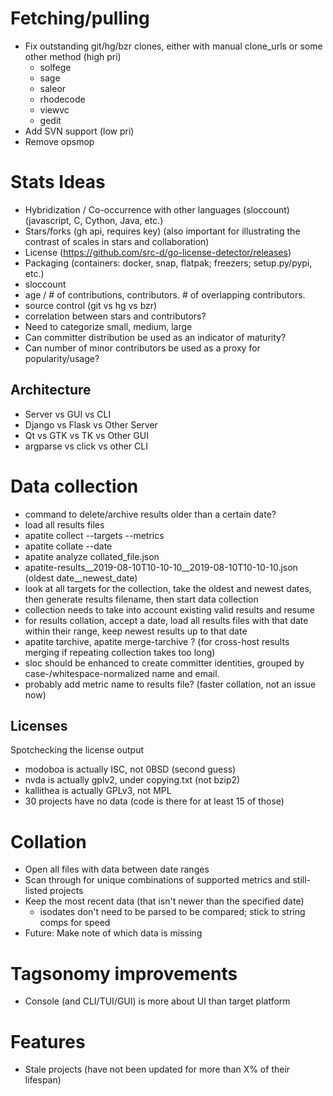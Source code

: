 
# Fetching/pulling

* Fix outstanding git/hg/bzr clones, either with manual clone_urls or some other method (high pri)
  * solfege
  * sage
  * saleor
  * rhodecode
  * viewvc
  * gedit
* Add SVN support (low pri)
* Remove opsmop

# Stats Ideas

* Hybridization / Co-occurrence with other languages (sloccount) (javascript, C, Cython, Java, etc.)
* Stars/forks (gh api, requires key) (also important for illustrating the contrast of scales in stars and collaboration)
* License (https://github.com/src-d/go-license-detector/releases)
* Packaging (containers: docker, snap, flatpak; freezers; setup.py/pypi, etc.)
* sloccount
* age / # of contributions, contributors. # of overlapping contributors.
* source control (git vs hg vs bzr)
* correlation between stars and contributors?
* Need to categorize small, medium, large
* Can committer distribution be used as an indicator of maturity?
* Can number of minor contributors be used as a proxy for popularity/usage?

## Architecture

* Server vs GUI vs CLI
* Django vs Flask vs Other Server
* Qt vs GTK vs TK vs Other GUI
* argparse vs click vs other CLI

# Data collection

* command to delete/archive results older than a certain date?
* load all results files
* apatite collect --targets --metrics
* apatite collate --date
* apatite analyze collated_file.json
* apatite-results__2019-08-10T10-10-10__2019-08-10T10-10-10.json (oldest date__newest_date)
* look at all targets for the collection, take the oldest and newest
  dates, then generate results filename, then start data collection
* collection needs to take into account existing valid results and resume
* for results collation, accept a date, load all results files with
  that date within their range, keep newest results up to that date
* apatite tarchive, apatite merge-tarchive ? (for cross-host results
  merging if repeating collection takes too long)
* sloc should be enhanced to create committer identities, grouped by
  case-/whitespace-normalized name and email.
* probably add metric name to results file? (faster collation, not an issue now)

## Licenses

Spotchecking the license output

* modoboa is actually ISC, not 0BSD (second guess)
* nvda is actually gplv2, under copying.txt (not bzip2)
* kallithea is actually GPLv3, not MPL
* 30 projects have no data (code is there for at least 15 of those)

# Collation

* Open all files with data between date ranges
* Scan through for unique combinations of supported metrics and still-listed projects
* Keep the most recent data (that isn't newer than the specified date)
  * isodates don't need to be parsed to be compared; stick to string comps for speed
* Future: Make note of which data is missing

# Tagsonomy improvements

* Console (and CLI/TUI/GUI) is more about UI than target platform

# Features

* Stale projects (have not been updated for more than X% of their lifespan)
